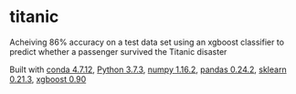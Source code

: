 # titanic
Acheiving 86% accuracy on a test data set using an xgboost classifier to predict whether a passenger survived the Titanic disaster

Built with [conda 4.7.12](https://www.anaconda.com/distribution/), [Python 3.7.3](https://www.python.org/downloads/release/python-373/), [numpy 1.16.2](https://www.scipy.org/install.html), [pandas 0.24.2](https://pypi.org/project/pandas/0.24.2/#files), [sklearn 0.21.3](https://scikit-learn.org/stable/install.html), [xgboost 0.90](https://pypi.org/project/xgboost/)
